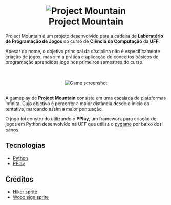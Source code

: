 <h1 align="center">
    <img alt="Project Mountain" src="https://i.imgur.com/TZEfpbc.png" />
    <br>
    Project Mountain
</h1>

Project Mountain é um projeto desenvolvido para a cadeira de **Laboratório de Programação de Jogos** do curso de **Ciência da Computação** da **UFF**.

Apesar do nome, o objetivo principal da disciplina não é especificamente criação de jogos, mas sim a prática e aplicação de conceitos básicos de programação aprendidos logo nos primeiros semestres do curso.

<div align="center">
  <br>
  <br>
  <img alt="Game screenshot" src="https://i.imgur.com/bf8IJfz.png" />
  <br>
  <br>
</div>

A gameplay de **Project Mountain** consiste em uma escalada de plataformas infinita. Cujo objetivo é percorrer a maior distância desde o início da tentativa, marcando assim a maior pontuação.

O jogo foi construido utilizando o **PPlay**, um framework para criação de jogos em Python desenvolvido na UFF que utiliza o [pygame](https://github.com/pygame/pygame) por baixo dos panos. 

## Tecnologias
- [Python](https://www.python.org/)
- [PPlay](https://github.com/adonisgasiglia/pplay)

## Créditos

- [Hiker sprite](https://the-baldur.itch.io/pixelart-hiker)
- [Wood sign sprite](https://elthen.itch.io/pixel-art-destructible-objects)
